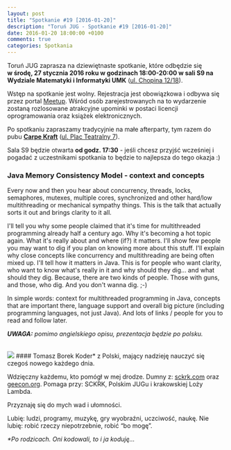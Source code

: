 ```yaml
---
layout: post
title: "Spotkanie #19 [2016-01-20]"
description: "Toruń JUG - Spotkanie #19 [2016-01-20]"
date: 2016-01-20 18:00:00 +0100
comments: true
categories: Spotkania
---
```

Toruń JUG zaprasza na dziewiętnaste spotkanie, które odbędzie się **w&nbsp;środę, 27 stycznia 2016 roku w&nbsp;godzinach 18:00-20:00 w&nbsp;sali S9 na Wydziale Matematyki i Informatyki UMK** (<a href="https://www.google.pl/maps/place/Fryderyka+Chopina+12%2F18,+Toruń/" target="_blank"><span class="glyphicon glyphicon-map-marker"></span>ul. Chopina 12/18</a>).

Wstęp na spotkanie jest wolny. Rejestracja jest obowiązkowa i&nbsp;odbywa się przez portal <a href="http://www.meetup.com/Torun-JUG/events/228205885/" target="_blank">Meetup</a>. Wśród osób zarejestrowanych na to wydarzenie zostaną rozlosowane atrakcyjne upominki w&nbsp;postaci licencji oprogramowania oraz książek elektronicznych.

Po spotkaniu zapraszamy tradycyjnie na małe afterparty, tym razem do pubu <a href="https://www.facebook.com/carpekraft/" target="_blank"><strong>Carpe Kraft</strong></a> (<a href="https://www.google.pl/maps/place/Carpe+Kraft+Toru%C5%84/@53.0120765,18.6028162,19z/data=!4m2!3m1!1s0x0000000000000000:0xd4a984360753f841?hl=pl" target="_blank"><span class="glyphicon glyphicon-map-marker"></span>ul. Plac Teatralny 7</a>).

Sala S9 będzie otwarta **od godz. 17:30** - jeśli chcesz przyjść wcześniej i pogadać z uczestnikami spotkania to będzie to najlepsza do tego okazja :) <!-- more -->

### Java Memory Consistency Model - context and concepts
Every now and then you hear about concurrency, threads, locks, semaphores, mutexes, multiple cores, synchronized and other hard/low multithreading or mechanical sympathy things. This is the talk that actually sorts it out and brings clarity to it all.

I'll tell you why some people claimed that it's time for multithreaded programming already half a century ago. Why it's becoming a hot topic again. What it's really about and where (if?) it matters. I'll show few people you may want to dig if you plan on knowing more about this stuff. I'll explain why close concepts like concurrency and multithreading are being often mixed up. I'll tell how it matters in Java. This is for people who want clarity, who want to know what's really in it and why should they dig... and what should they dig. Because, there are two kinds of people. Those with guns, and those, who dig. And you don't wanna dig. ;-)

In simple words: context for multithreaded programming in Java, concepts that are important there, language support and overall big picture (including programming languages, not just Java). And lots of links / people for you to read and follow later.

<em style="display:block;margin-bottom:32px;"><b>UWAGA:</b> pomimo angielskiego opisu, prezentacja będzie po polsku.</em>

<img class="no-border speaker-face" src="{{ root_url }}/images/speakers/borek-tomasz.jpg" />
#### Tomasz Borek
Koder* z Polski, mający nadzieję nauczyć się czegoś nowego każdego dnia.

Wdzięczny każdemu, kto pomógł w mej drodze. Dumny z: <a href="http://sckrk.com">sckrk.com</a> oraz <a href="http://geecon.org">geecon.org</a>.
Pomaga przy: SCKRK, Polskim JUGu i krakowskiej Loży Lambda.

Przyznaję się do mych wad i ułomności.

Lubię: ludzi, programy, muzykę, gry wyobraźni, uczciwość, naukę.
Nie lubię: robić rzeczy niepotrzebnie, robić “bo mogę”.

*\*Po rodzicach. Oni kodowali, to i ja koduję…*